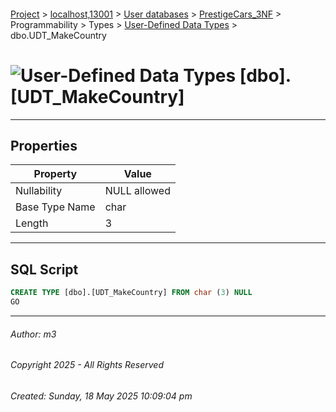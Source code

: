 #### 

[Project](../../../../../../index.md) > [localhost,13001](../../../../../index.md) > [User databases](../../../../index.md) > [PrestigeCars_3NF](../../../index.md) > Programmability > Types > [User-Defined Data Types](User-Defined_Data_Types.md) > dbo.UDT_MakeCountry

# ![User-Defined Data Types](../../../../../../Images/UserDefinedDataType32.png) [dbo].[UDT_MakeCountry]

---

## <a name="#properties"></a>Properties

| Property | Value |
|---|---|
| Nullability | NULL allowed |
| Base Type Name | char |
| Length | 3 |


---

## <a name="#sqlscript"></a>SQL Script

```sql
CREATE TYPE [dbo].[UDT_MakeCountry] FROM char (3) NULL
GO

```


---

###### Author:  m3

###### Copyright 2025 - All Rights Reserved

###### Created: Sunday, 18 May 2025 10:09:04 pm

